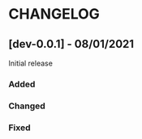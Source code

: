 CHANGELOG
=========

## [dev-0.0.1] - 08/01/2021

Initial release

### Added

### Changed

### Fixed
